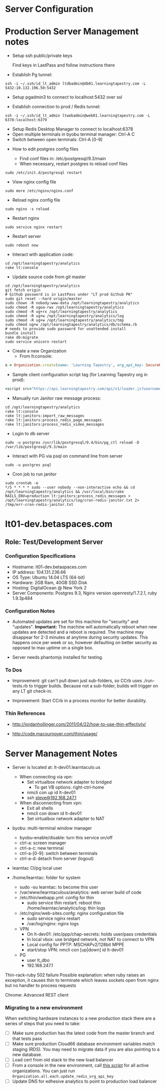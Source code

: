 Server Configuration
====================

# Production Server Management notes

* Setup ssh public/private keys

  Find keys in LastPass and follow instructions there

* Establish Pg tunnel:

```shell
ssh -i ~/.ssh/id_lt_admin ltdbadmin@db01.learningtapestry.com -L 5432:10.132.196.50:5432
```

  - Setup pgadmin3 to connect to localhost:5432 over ssl

* Establish connection to prod / Redis tunnel:

```shell
ssh -i ~/.ssh/id_lt_admin ltwebadmin@web01.learningtapestry.com -L 6378:localhost:6379
```

  - Setup Redis Desktop Manager to connect to localhost:6378
  - Open multiple terminals in byobu terminal manager: Ctrl-A C
  - Switch between open terminals: Ctrl-A [0-9]

* How to edit postgres config files

  - Find conf files in: /etc/postgresql/9.3/main
  - When necessary, restart postgres to reload conf files

```shell
sudo /etc/init.d/postgresql restart 
```

* View nginx config file

```shell
sudo more /etc/nginx/nginx.conf
```

* Reload nginx config file

```shell
sudo nginx -s reload
```

* Restart nginx

```
sudo service nginx restart
```

* Restart server

```
sudo reboot now
```

* Interact with application code:

```
cd /opt/learningtapestry/analytics
rake lt:console
```

* Update source code from git master

```shell
cd /opt/learningtapestry/analytics
git fetch origin
# Github password is in LastPass under "LT prod Github PK"
sudo git reset --hard origin/master
sudo chown -R nobody:www-data /opt/learningtapestry/analytics
sudo chmod -R ugoa-rwx /opt/learningtapestry/analytics
sudo chmod -R ug+rx /opt/learningtapestry/analytics
sudo chmod -R ug+w /opt/learningtapestry/analytics/log
sudo chmod -R ug+w /opt/learningtapestry/analytics/tmp
sudo chmod ug+w /opt/learningtapestry/analytics/db/schema.rb
# needs to provide sudo password for unattended install
bundle install
rake db:migrate
sudo service unicorn restart
```

* Create a new Organization
  - From lt:console:

```ruby
o = Organization.create(name: 'Learning Tapestry', org_api_key: SecureRandom.uuid)
```

  - Sample client configuration script tag (for Learning Tapestry org in prod):

```ruby
<script src="https://api.learningtapestry.com/api/v1/loader.js?username=stevemidgley&org_api_key=5eb4766f-34db-41d5-a1a4-29dc73ac99e2&load=collector&autostart=true"></script>
```

* Manually run Janitor raw message process:

```shell
cd /opt/learningtapestry/analytics
rake lt:console
rake lt:janitors:import_raw_messages
rake lt:janitors:process_redis_page_messages
rake lt:janitors:process_redis_video_messages
```

* Login to db server

```shell
sudo -u postgres /usr/lib/postgresql/9.4/bin/pg_ctl reload -D /var/lib/postgresql/9.3/main
```

* Interact with PG via psql on command line from server

```shell
sudo -u postgres psql
```

* Cron job to run janitor

```shell
sudo crontab -e
*/5 * * * * sudo --user nobody --non-interactive echo && cd
/opt/learningtapestry/analytics && /usr/local/bin/rake RAILS_ENV=production lt:janitors:process_redis_messages > /opt/learningtapestry/analytics/log/cron-redis-janitor.txt 2> /tmp/err-cron-redis-janitor.txt
```

# lt01-dev.betaspaces.com

## Role: Test/Development Server

### Configuration Specifications

* Hostname:  lt01-dev.betaspaces.com
* IP address: 104.131.236.66
* OS Type:  Ubuntu 14.04 LTS (64-bit)
* Hardware:  2GB Ram, 40GB SSD Disk
* Hosting:  DigitalOcean @ New York 2
* Server Components:  Postgres 9.3, Nginx version openresty/1.7.2.1, ruby 1.9.3p484

### Configuration Notes

* Automated updates are set for this machine for "security" and "updates".  **Important:** The machine will automatically reboot when new updates are detected and a reboot is required.  The machine may disappear for 2-3 minutes at anytime during security updates.  This happens once per week or so, however defaulting on better security as opposed to max uptime on a single box.

* Server needs phantomjs installed for testing.

### To Dos

* Improvement:  git can't pull down just sub-folders, so CCrb uses ./run-tests.rb to trigger builds.  Because not a sub-folder, builds will trigger on any LT git check-in.

* Improvement:  Start CCrb in a process monitor for better durability.

### Thin References

* http://jordanhollinger.com/2011/04/22/how-to-use-thin-effectivly/

* http://code.macournoyer.com/thin/usage/

# Server Management Notes

* Server is located at: lt-dev01.learntaculo.us
  * When connecting via vpn:
    * Set virtualbox network adapter to bridged
      * To get VB options: right-ctrl-home
    * nmcli con up id lt-dev01
    * ssh steve@192.168.247.1
  * When disconnecting from vpn:
    * Exit all shells
    * nmcli con down id lt-dev01
    * Set virtualbox network adapter to NAT

* byobu: multi-terminal window manager
  * byobu-enable/disable: turn this service on/off
  * ctrl-a: screen manager
  * ctrl-a-c: new terminal
  * ctrl-a-[0-9]: switch between terminals
  * ctrl-a-d: detach from server (logout)
* learntac CI/pg local user
* /home/learntac: folder for system
  * sudo -su learntac: to become this user
  * /var/www/learntaculous/analytics: web server build of code
  * /etc/thin/webapp.yml: config for thin
    * sudo service thin restart: reboot thin
    /home/learntac/analytics/log: thin logs
  * /etc/nginx/web-sites.confg: nginx configuration file
    * sudo service nginx restart
    * /var/log/nginx: nginx logs
  * VPN
    * On lt-dev01: /etc/ppp/chap-secrets: holds user/pass credentials
    * In local vbox: use bridged network, not NAT to connect to VPN
    * Local config for PPTP: MSCHAPv2/128bit MPPE
    * start/stop VPN: nmcli con [up|down] id lt-dev01
  * PG
    * user lt_dbo
    * 192.168.247.1

Thin-rack-ruby 502 failure
  Possible explanation: when ruby raises an exception, it causes thin to terminate which leaves sockets open from nginx but no handler to process requests

Chrome: Advanced REST client

### Migrating to a new environment

When switching hardware instances to a new production stack there are a series of steps that you need to take:

- [ ] Make sure production has the latest code from the master branch and that tests pass
- [ ] Make sure production Cloud66 database environment variables match staging (RDS). You may need to migrate data if you are also pointing to a new database.
- [ ] Load cert from old stack to the new load balancer
- [ ] From a console in the new environment, call [this script](https://github.com/learningtapestry/analytics/blob/master/lib/models/organization.rb#L39) for all active organizations. You can just run `Organization.all.each.update_redis_org_api_key`
- [ ] Update DNS for edhesive analytics to point to production load balancer
